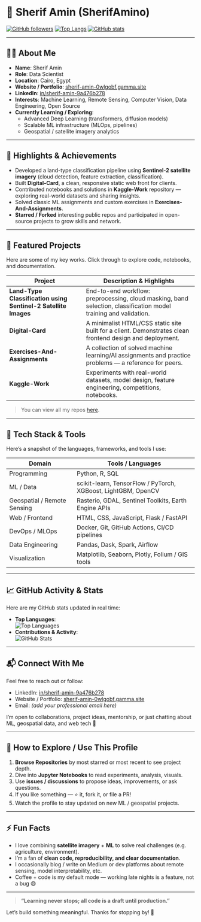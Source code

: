 # 🎯 Sherif Amin (SherifAmino)

[![GitHub followers](https://img.shields.io/github/followers/SherifAmino?label=Follow&style=social)](https://github.com/SherifAmino?tab=followers)
[![Top Langs](https://github-readme-stats.vercel.app/api/top-langs/?username=SherifAmino&layout=compact)](https://github.com/SherifAmino)
[![GitHub stats](https://github-readme-stats.vercel.app/api?username=SherifAmino&show_icons=true&count_private=true)](https://github.com/SherifAmino)

---

## 🧑‍💻 About Me

- **Name**: Sherif Amin  
- **Role**: Data Scientist  
- **Location**: Cairo, Egypt  
- **Website / Portfolio**: [sherif-amin-0wlgobf.gamma.site](https://sherif-amin-0wlgobf.gamma.site)  
- **LinkedIn**: [in/sherif-amin-9a476b278](https://www.linkedin.com/in/sherif-amin-9a476b278)  
- **Interests**: Machine Learning, Remote Sensing, Computer Vision, Data Engineering, Open Source  
- **Currently Learning / Exploring**:  
  - Advanced Deep Learning (transformers, diffusion models)  
  - Scalable ML infrastructure (MLOps, pipelines)  
  - Geospatial / satellite imagery analytics  

---

## 🚀 Highlights & Achievements

- Developed a land-type classification pipeline using **Sentinel-2 satellite imagery** (cloud detection, feature extraction, classification).  
- Built **Digital-Card**, a clean, responsive static web front for clients.  
- Contributed notebooks and solutions in **Kaggle-Work** repository — exploring real-world datasets and sharing insights.  
- Solved classic ML assignments and custom exercises in **Exercises-And-Assignments**.  
- **Starred / Forked** interesting public repos and participated in open-source projects to grow skills and network.

---

## 💼 Featured Projects

Here are some of my key works. Click through to explore code, notebooks, and documentation.

| Project | Description & Highlights |
|---|---|
| **Land-Type Classification using Sentinel-2 Satellite Images** | End-to-end workflow: preprocessing, cloud masking, band selection, classification model training and validation. |
| **Digital-Card** | A minimalist HTML/CSS static site built for a client. Demonstrates clean frontend design and deployment. |
| **Exercises-And-Assignments** | A collection of solved machine learning/AI assignments and practice problems — a reference for peers. |
| **Kaggle-Work** | Experiments with real-world datasets, model design, feature engineering, competitions, notebooks. |

> You can view all my repos [here](https://github.com/SherifAmino?tab=repositories).

---

## 🧰 Tech Stack & Tools

Here’s a snapshot of the languages, frameworks, and tools I use:

| Domain | Tools / Languages |
|---|---|
| Programming | Python, R, SQL |
| ML / Data | scikit-learn, TensorFlow / PyTorch, XGBoost, LightGBM, OpenCV |
| Geospatial / Remote Sensing | Rasterio, GDAL, Sentinel Toolkits, Earth Engine APIs |
| Web / Frontend | HTML, CSS, JavaScript, Flask / FastAPI |
| DevOps / MLOps | Docker, Git, GitHub Actions, CI/CD pipelines |
| Data Engineering | Pandas, Dask, Spark, Airflow |
| Visualization | Matplotlib, Seaborn, Plotly, Folium / GIS tools |

---

## 📈 GitHub Activity & Stats

Here are my GitHub stats updated in real time:

- **Top Languages**:  
  ![Top Languages](https://github-readme-stats.vercel.app/api/top-langs/?username=SherifAmino&layout=compact)  
- **Contributions & Activity**:  
  ![GitHub Stats](https://github-readme-stats.vercel.app/api?username=SherifAmino&show_icons=true&count_private=true)

---

## 📬 Connect With Me

Feel free to reach out or follow:

- LinkedIn: [in/sherif-amin-9a476b278](https://www.linkedin.com/in/sherif-amin-9a476b278)  
- Website / Portfolio: [sherif-amin-0wlgobf.gamma.site](https://sherif-amin-0wlgobf.gamma.site)  
- Email: *(add your professional email here)*  

I’m open to collaborations, project ideas, mentorship, or just chatting about ML, geospatial data, and web tech 🤝

---

## 🧩 How to Explore / Use This Profile

1. **Browse Repositories** by most starred or most recent to see project depth.  
2. Dive into **Jupyter Notebooks** to read experiments, analysis, visuals.  
3. Use **issues / discussions** to propose ideas, improvements, or ask questions.  
4. If you like something — ⭐ it, fork it, or file a PR!  
5. Watch the profile to stay updated on new ML / geospatial projects.

---

## ⚡ Fun Facts

- I love combining **satellite imagery** + **ML** to solve real challenges (e.g. agriculture, environment).  
- I’m a fan of **clean code, reproducibility, and clear documentation**.  
- I occasionally blog / write on Medium or dev platforms about remote sensing, model interpretability, etc.  
- Coffee + code is my default mode — working late nights is a feature, not a bug 😄

---

> **“Learning never stops; all code is a draft until production.”**  

Let’s build something meaningful. Thanks for stopping by! 👋  
